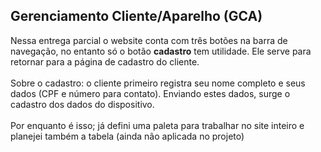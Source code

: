 <h2>Gerenciamento Cliente/Aparelho (GCA) </h2>
Nessa entrega parcial o website conta com três botões na barra de navegação, no entanto só o botão <b>cadastro</b> tem utilidade. Ele serve para retornar para a página de cadastro do cliente.
<br>
<br>
Sobre o cadastro: o cliente primeiro registra seu nome completo e seus dados (CPF e número para contato). Enviando estes dados, surge o cadastro dos dados do dispositivo.
<br>
<br>
Por enquanto é isso; já defini uma paleta para trabalhar no site inteiro e planejei também a tabela (ainda não aplicada no projeto) 
